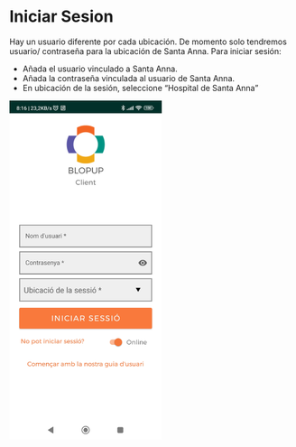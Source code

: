 # Iniciar Sesion

Hay un usuario diferente por cada ubicación. 
De momento solo tendremos usuario/ contraseña para la ubicación de Santa Anna. 
Para iniciar sesión: 
- Añada el usuario vinculado a Santa Anna. 
- Añada la contraseña vinculada al usuario de Santa Anna. 
- En ubicación de la sesión, seleccione “Hospital de Santa Anna”

<img src="../assets/login-page.jpg" width="270" height="600">